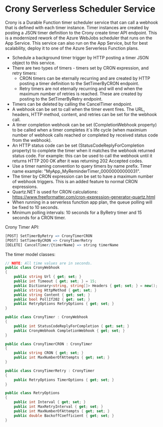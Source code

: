 # Crony Serverless Scheduler Service

Crony is a Durable Function timer scheduler service that can call a webhook that is defined with each timer instance. Timer instances are created by posting a JSON timer definition to the Crony create timer API endpoint. This is a modernized rework of the Azure WebJobs scheduler that runs on the App Service. This service can also run on the App Service, but for best scalability, deploy it to one of the Azure Serverless Function plans.

- Schedule a background timer trigger by HTTP posting a timer JSON object to this service.
- There are two types of timers - timers set by CRON expression, and retry timers:
    * CRON timers can be eternally recurring and are created by HTTP posting a timer definition to the SetTimerByCRON endpoint.
    * Retry timers are not eternally recurring and will end when the maximum number of retries is reached. These are created by posting to the SetTimerByRetry endpoint.
- Timers can be deleted by calling the CancelTimer endpoint.
- A webhook can be set to call when the timer event fires. The URL, headers, HTTP method, content, and retries can be set for the webhook call.
- A timer completion webhook can be set (CompletionWebhook property) to be called when a timer completes it`s life cycle (when maximium number of webhook calls reached or completed by received status code from the webhook).
- An HTTP status code can be set (StatusCodeReplyForCompletion property) to complete the timer when it matches the webhook returned status code. For example: this can be used to call the webhook until it returns HTTP 200 OK after it was returning 202 Accepted codes.
- Use a timer naming convention to query timers by name prefix. Timer name example: "MyApp_MyReminderTimer_00000000000031".
- The timer by CRON expression can be set to have a maximum number of webhook triggers. This is an added feature to normal CRON expressions.
- Quartz.NET is used for CRON calculations: https://www.freeformatter.com/cron-expression-generator-quartz.html
- When running in a serverless function app plan, the queue polling will be fixed to 10 seconds.
- Minimum polling intervals: 10 seconds for a ByRetry timer and 15 seconds for a CRON timer.

Crony Timer API:
```r
[POST] SetTimerByRetry => CronyTimerCRON
[POST] SetTimerByCRON => CronyTimerRetry
[DELETE] CancelTimer/{timerName} => string timerName
```

The timer model classes:
```csharp
// NOTE: All time values are in seconds.
public class CronyWebhook
{
    public string Url { get; set; }
    public int Timeout { get; set; } = 15;
    public Dictionary<string, string[]> Headers { get; set; } = new();
    public string HttpMethod { get; set; }
    public string Content { get; set; }
    public bool PollIf202 { get; set; }
    public RetryOptions RetryOptions { get; set; }
}

public class CronyTimer : CronyWebhook
{
    public int StatusCodeReplyForCompletion { get; set; }
    public CronyWebhook CompletionWebhook { get; set; }
}

public class CronyTimerCRON : CronyTimer
{
    public string CRON { get; set; }
    public int MaxNumberOfAttempts { get; set; }
}

public class CronyTimerRetry : CronyTimer
{
    public RetryOptions TimerOptions { get; set; }
}

public class RetryOptions
{
    public int Interval { get; set; }
    public int MaxRetryInterval { get; set; }
    public int MaxNumberOfAttempts { get; set; }
    public double BackoffCoefficient { get; set; }
}
```
